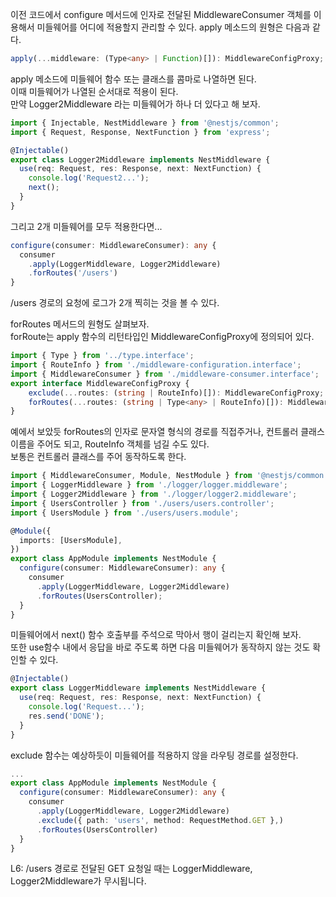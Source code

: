 이전 코드에서 configure 메서드에 인자로 전달된 MiddlewareConsumer 객체를 이용해서 미들웨어를 어디에 적용할지 관리할 수 있다. apply 메소드의 원형은 다음과 같다.

```typescript
apply(...middleware: (Type<any> | Function)[]): MiddlewareConfigProxy;
```

apply 메소드에 미들웨어 함수 또는 클래스를 콤마로 나열하면 된다.  
이때 미들웨어가 나열된 순서대로 적용이 된다.  
만약 Logger2Middleware 라는 미들웨어가 하나 더 있다고 해 보자.

```typescript
import { Injectable, NestMiddleware } from '@nestjs/common';
import { Request, Response, NextFunction } from 'express';

@Injectable()
export class Logger2Middleware implements NestMiddleware {
  use(req: Request, res: Response, next: NextFunction) {
    console.log('Request2...');
    next();
  }
}
```

그리고 2개 미들웨어를 모두 적용한다면...

```typescript
configure(consumer: MiddlewareConsumer): any {
  consumer
    .apply(LoggerMiddleware, Logger2Middleware)
    .forRoutes('/users')
}
```

/users 경로의 요청에 로그가 2개 찍히는 것을 볼 수 있다.  

forRoutes 메서드의 원형도 살펴보자.  
forRoute는 apply 함수의 리턴타입인 MiddlewareConfigProxy에 정의되어 있다.

```typescript
import { Type } from '../type.interface';
import { RouteInfo } from './middleware-configuration.interface';
import { MiddlewareConsumer } from './middleware-consumer.interface';
export interface MiddlewareConfigProxy {
    exclude(...routes: (string | RouteInfo)[]): MiddlewareConfigProxy;
    forRoutes(...routes: (string | Type<any> | RouteInfo)[]): MiddlewareConsumer;
}
```

예에서 보았듯 forRoutes의 인자로 문자열 형식의 경로를 직접주거나, 컨트롤러 클래스 이름을 주어도 되고, RouteInfo 객체를 넘길 수도 있다.  
보통은 컨트롤러 클래스를 주어 동작하도록 한다.

```typescript
import { MiddlewareConsumer, Module, NestModule } from '@nestjs/common';
import { LoggerMiddleware } from './logger/logger.middleware';
import { Logger2Middleware } from './logger/logger2.middleware';
import { UsersController } from './users/users.controller';
import { UsersModule } from './users/users.module';

@Module({
  imports: [UsersModule],
})
export class AppModule implements NestModule {
  configure(consumer: MiddlewareConsumer): any {
    consumer
      .apply(LoggerMiddleware, Logger2Middleware)
      .forRoutes(UsersController);
  }
}
```

미들웨어에서 next() 함수 호출부를 주석으로 막아서 행이 걸리는지 확인해 보자.  
또한 use함수 내에서 응답을 바로 주도록 하면 다음 미들웨어가 동작하지 않는 것도 확인할 수 있다.

```typescript
@Injectable()
export class LoggerMiddleware implements NestMiddleware {
  use(req: Request, res: Response, next: NextFunction) {
    console.log('Request...');
    res.send('DONE');
  }
}
```

exclude 함수는 예상하듯이 미들웨어를 적용하지 않을 라우팅 경로를 설정한다.

```typescript
...
export class AppModule implements NestModule {
  configure(consumer: MiddlewareConsumer): any {
    consumer
      .apply(LoggerMiddleware, Logger2Middleware)
      .exclude({ path: 'users', method: RequestMethod.GET },)
      .forRoutes(UsersController)
  }
}
```

L6: /users 경로로 전달된 GET 요청일 때는 LoggerMiddleware, Logger2Middleware가 무시됩니다.
